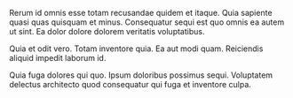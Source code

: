 Rerum id omnis esse totam recusandae quidem et itaque. Quia sapiente quasi quas quisquam et minus. Consequatur sequi est quo omnis ea autem ut sint. Ea dolor dolore dolorem veritatis voluptatibus.
 Quia et odit vero. Totam inventore quia. Ea aut modi quam. Reiciendis aliquid impedit laborum id.
 Quia fuga dolores qui quo. Ipsum doloribus possimus sequi. Voluptatem delectus architecto quod consequatur qui fuga et inventore culpa.